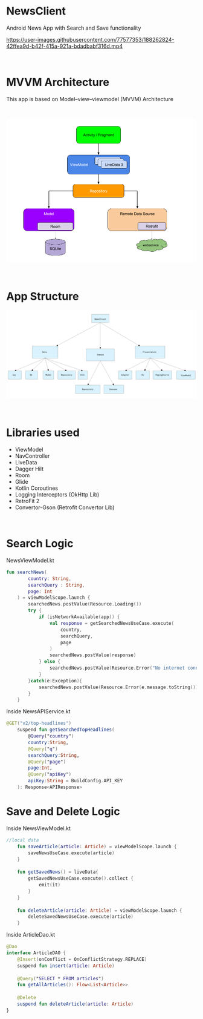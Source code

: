 # NewsClient

Android News App with Search and Save functionality

https://user-images.githubusercontent.com/77577353/188262824-42ffea9d-b42f-415a-921a-bdadbabf316d.mp4

<br />

# MVVM Architecture
This app is based on Model–view–viewmodel (MVVM) Architecture

<br />

![MVVM](mvvm.png "MVVM Architecture")

<br />

# App Structure
![AppStructure](AppStructure.png "App Structure")

<br />

# Libraries used

* ViewModel
* NavController
* LiveData
* Dagger Hilt
* Room 
* Glide
* Kotlin Coroutines
* Logging Interceptors (OkHttp Lib)
* RetroFit 2
* Convertor-Gson (Retrofit Convertor Lib)

<br />

# Search Logic
NewsViewModel.kt
```kt
fun searchNews(
        country: String,
        searchQuery : String,
        page: Int
    ) = viewModelScope.launch {
        searchedNews.postValue(Resource.Loading())
        try {
            if (isNetworkAvailable(app)) {
                val response = getSearchedNewsUseCase.execute(
                    country,
                    searchQuery,
                    page
                )
                searchedNews.postValue(response)
            } else {
                searchedNews.postValue(Resource.Error("No internet connection"))
            }
        }catch(e:Exception){
            searchedNews.postValue(Resource.Error(e.message.toString()))
        }
    }
```
Inside NewsAPIService.kt
```kt
@GET("v2/top-headlines")
    suspend fun getSearchedTopHeadlines(
        @Query("country")
        country:String,
        @Query("q")
        searchQuery:String,
        @Query("page")
        page:Int,
        @Query("apiKey")
        apiKey:String = BuildConfig.API_KEY
    ): Response<APIResponse>
```

# Save and Delete Logic
Inside NewsViewModel.kt
```kt
//local data
    fun saveArticle(article: Article) = viewModelScope.launch {
        saveNewsUseCase.execute(article)
    }

    fun getSavedNews() = liveData{
        getSavedNewsUseCase.execute().collect {
            emit(it)
        }
    }

    fun deleteArticle(article: Article) = viewModelScope.launch {
        deleteSavedNewsUseCase.execute(article)
    }

```
Inside ArticleDao.kt
```kt
@Dao
interface ArticleDAO {
    @Insert(onConflict = OnConflictStrategy.REPLACE)
    suspend fun insert(article: Article)

    @Query("SELECT * FROM articles")
    fun getAllArticles(): Flow<List<Article>>

    @Delete
    suspend fun deleteArticle(article: Article)
}
```